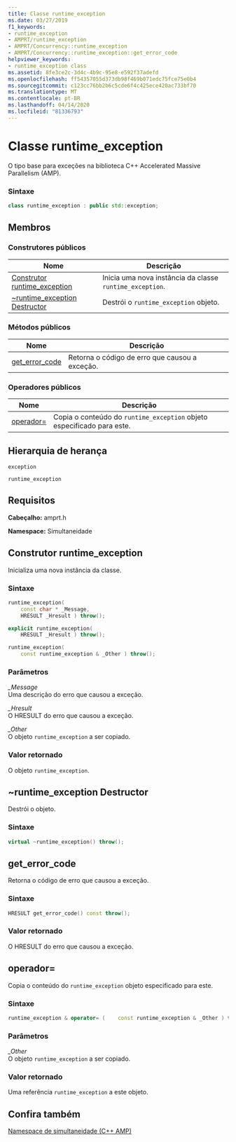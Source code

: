 ```yaml
---
title: Classe runtime_exception
ms.date: 03/27/2019
f1_keywords:
- runtime_exception
- AMPRT/runtime_exception
- AMPRT/Concurrency::runtime_exception
- AMPRT/Concurrency::runtime_exception::get_error_code
helpviewer_keywords:
- runtime_exception class
ms.assetid: 8fe3ce2c-3d4c-4b9c-95e8-e592f37adefd
ms.openlocfilehash: ff54357055d373db98f469b071edc75fce75e0b4
ms.sourcegitcommit: c123cc76bb2b6c5cde6f4c425ece420ac733bf70
ms.translationtype: MT
ms.contentlocale: pt-BR
ms.lasthandoff: 04/14/2020
ms.locfileid: "81336793"
---
```

# <a name="runtime_exception-class"></a>Classe runtime_exception

O tipo base para exceções na biblioteca C++ Accelerated Massive Parallelism (AMP).

### <a name="syntax"></a>Sintaxe

```cpp
class runtime_exception : public std::exception;
```

## <a name="members"></a>Membros

### <a name="public-constructors"></a>Construtores públicos

|Nome|Descrição|
|----------|-----------------|
|[Construtor runtime_exception](#ctor)|Inicia uma nova instância da classe `runtime_exception`.|
|[~runtime_exception Destructor](#dtor)|Destrói o `runtime_exception` objeto.|

### <a name="public-methods"></a>Métodos públicos

|Nome|Descrição|
|----------|-----------------|
|[get_error_code](#get_error_code)|Retorna o código de erro que causou a exceção.|

### <a name="public-operators"></a>Operadores públicos

|Nome|Descrição|
|----------|-----------------|
|[operador=](#operator_eq)|Copia o conteúdo do `runtime_exception` objeto especificado para este.|

## <a name="inheritance-hierarchy"></a>Hierarquia de herança

`exception`

`runtime_exception`

## <a name="requirements"></a>Requisitos

**Cabeçalho:** amprt.h

**Namespace:** Simultaneidade

## <a name="runtime_exception-constructor"></a><a name="ctor"></a>Construtor runtime_exception

Inicializa uma nova instância da classe.

### <a name="syntax"></a>Sintaxe

```cpp
runtime_exception(
    const char * _Message,
    HRESULT _Hresult ) throw();

explicit runtime_exception(
    HRESULT _Hresult ) throw();

runtime_exception(
    const runtime_exception & _Other ) throw();
```

### <a name="parameters"></a>Parâmetros

*_Message*<br/>
Uma descrição do erro que causou a exceção.

*_Hresult*<br/>
O HRESULT do erro que causou a exceção.

*_Other*<br/>
O objeto `runtime_exception` a ser copiado.

### <a name="return-value"></a>Valor retornado

O objeto `runtime_exception`.

## <a name="runtime_exception-destructor"></a><a name="dtor"></a>~runtime_exception Destructor

Destrói o objeto.

### <a name="syntax"></a>Sintaxe

```cpp
virtual ~runtime_exception() throw();
```

## <a name="get_error_code"></a><a name="get_error_code"></a>get_error_code

Retorna o código de erro que causou a exceção.

### <a name="syntax"></a>Sintaxe

```cpp
HRESULT get_error_code() const throw();
```

### <a name="return-value"></a>Valor retornado

O HRESULT do erro que causou a exceção.

## <a name="operator"></a><a name="operator_eq"></a>operador=

Copia o conteúdo do `runtime_exception` objeto especificado para este.

### <a name="syntax"></a>Sintaxe

```cpp
runtime_exception & operator= (    const runtime_exception & _Other ) throw();
```

### <a name="parameters"></a>Parâmetros

*_Other*<br/>
O objeto `runtime_exception` a ser copiado.

### <a name="return-value"></a>Valor retornado

Uma referência `runtime_exception` a este objeto.

## <a name="see-also"></a>Confira também

[Namespace de simultaneidade (C++ AMP)](concurrency-namespace-cpp-amp.md)
